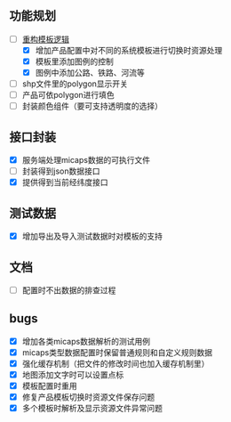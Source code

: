 ## 功能规划
- [ ] [重构模板逻辑](./issues/template.md)
	- [x] 增加产品配置中对不同的系统模板进行切换时资源处理
	- [x] 模板里添加图例的控制
	- [x] 图例中添加公路、铁路、河流等
- [ ] shp文件里的polygon显示开关
- [ ] 产品可依polygon进行填色
- [ ] 封装颜色组件（要可支持透明度的选择）

## 接口封装
- [x] 服务端处理micaps数据的可执行文件
- [ ] 封装得到json数据接口
- [x] 提供得到当前经纬度接口

## 测试数据
- [x] 增加导出及导入测试数据时对模板的支持

## 文档
- [ ] 配置时不出数据的排查过程

## bugs
- [x] 增加各类micaps数据解析的测试用例
- [x] micaps类型数据配置时保留普通规则和自定义规则数据
- [x] 强化缓存机制（把文件的修改时间也加入缓存机制里）
- [x] 地图添加文字时可以设置点标
- [x] 模板配置时重用
- [x] 修复产品模板切换时资源文件保存问题
- [x] 多个模板时解析及显示资源文件异常问题
